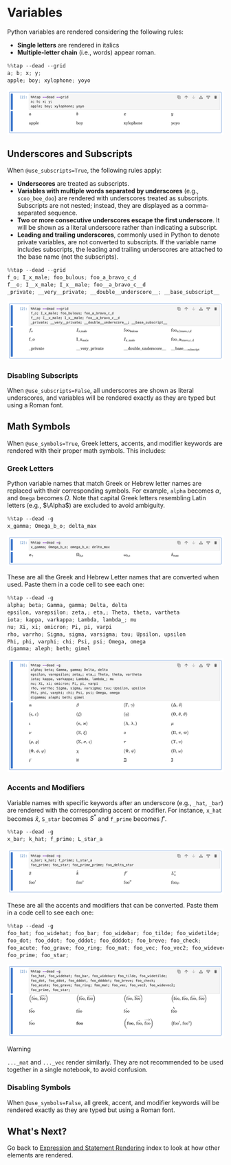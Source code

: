# Variables
Python variables are rendered considering the following rules:

- **Single letters** are rendered in italics
- **Multiple-letter chain** (i.e., words) appear roman.

```python
%%tap --dead --grid
a; b; x; y;
apple; boy; xylophone; yoyo
```

<picture>
    <source media="(prefers-color-scheme: dark)" srcset="../assets/rendering/variables/variables_dark.png">
    <source media="(prefers-color-scheme: light)" srcset="../assets/rendering/variables/variables.png">
    <img alt="Screenshot of code cell with %%tap being used" src="../assets/rendering/variables/variables.png">
</picture>

## Underscores and Subscripts

When `@use_subscripts=True`, the following rules apply:

- **Underscores** are treated as subscripts.
- **Variables with multiple words separated by underscores** (e.g., `scoo_bee_doo`) are rendered with underscores treated as subscripts. Subscripts are not nested; instead, they are displayed as a comma-separated sequence.
- **Two or more consecutive underscores escape the first underscore**. It will be shown as a literal underscore rather than indicating a subscript.
- **Leading and trailing underscores**, commonly used in Python to denote private variables, are not converted to subscripts. If the variable name includes subscripts, the leading and trailing underscores are attached to the base name (not the subscripts).

```python
%%tap --dead --grid
f_o; I_x_male; foo_bulous; foo_a_bravo_c_d
f__o; I__x_male; I_x__male; foo__a_bravo_c__d
_private; __very__private; __double__underscore__; __base_subscript__
```

<picture>
    <source media="(prefers-color-scheme: dark)" srcset="../assets/rendering/variables/subscripts_dark.png">
    <source media="(prefers-color-scheme: light)" srcset="../assets/rendering/variables/subscripts.png">
    <img alt="Screenshot of subscript treatment of Rubberize" src="../assets/rendering/variables/subscripts.png">
</picture>

### Disabling Subscripts

When `@use_subscripts=False`, all underscores are shown as literal underscores, and variables will be rendered exactly as they are typed but using a Roman font.

## Math Symbols

When `@use_symbols=True`, Greek letters, accents, and modifier keywords are rendered with their proper math symbols. This includes:

### Greek Letters

Python variable names that match Greek or Hebrew letter names are replaced with their corresponding symbols. For example, `alpha` becomes $\alpha$, and `Omega` becomes $\Omega$. Note that capital Greek letters resembling Latin letters (e.g., $\Alpha$) are excluded to avoid ambiguity.

```python
%%tap --dead -g
x_gamma; Omega_b_o; delta_max
```

<picture>
    <source media="(prefers-color-scheme: dark)" srcset="../assets/rendering/variables/greek_letters_dark.png">
    <source media="(prefers-color-scheme: light)" srcset="../assets/rendering/variables/greek_letters.png">
    <img alt="Screenshot of greek letters in Rubberize" src="../assets/rendering/variables/greek_letters.png">
</picture>

These are all the Greek and Hebrew Letter names that are converted when used. Paste them in a code cell to see each one:

```python
%%tap --dead -g
alpha; beta; Gamma, gamma; Delta, delta
epsilon, varepsilon; zeta,; eta,; Theta, theta, vartheta
iota; kappa, varkappa; Lambda, lambda_; mu
nu; Xi, xi; omicron; Pi, pi, varpi
rho, varrho; Sigma, sigma, varsigma; tau; Upsilon, upsilon
Phi, phi, varphi; chi; Psi, psi; Omega, omega
digamma; aleph; beth; gimel
```

<picture>
    <source media="(prefers-color-scheme: dark)" srcset="../assets/rendering/variables/greek_letters_all_dark.png">
    <source media="(prefers-color-scheme: light)" srcset="../assets/rendering/variables/greek_letters_all.png">
    <img alt="Screenshot of all greek letters in Rubberize" src="../assets/rendering/variables/greek_letters_all.png">
</picture>

### Accents and Modifiers

Variable names with specific keywords after an underscore (e.g., `_hat`, `_bar`) are rendered with the corresponding accent or modifier. For instance, `x_hat` becomes $\hat{x}$, `S_star` becomes $S^{*}$ and `f_prime` becomes $f'$.

```python
%%tap --dead -g
x_bar; k_hat; f_prime; L_star_a
```

<picture>
    <source media="(prefers-color-scheme: dark)" srcset="../assets/rendering/variables/accents_and_modifiers_dark.png">
    <source media="(prefers-color-scheme: light)" srcset="../assets/rendering/variables/accents_and_modifiers.png">
    <img alt="Screenshot of accents and modifiers in Rubberize" src="../assets/rendering/variables/accents_and_modifiers.png">
</picture>

These are all the accents and modifiers that can be converted. Paste them in a code cell to see each one:

```python
%%tap --dead -g
foo_hat; foo_widehat; foo_bar; foo_widebar; foo_tilde; foo_widetilde;
foo_dot; foo_ddot; foo_dddot; foo_ddddot; foo_breve; foo_check;
foo_acute; foo_grave; foo_ring; foo_mat; foo_vec; foo_vec2; foo_widevec2;
foo_prime; foo_star;
```

<picture>
    <source media="(prefers-color-scheme: dark)" srcset="../assets/rendering/variables/accents_and_modifiers_all_dark.png">
    <source media="(prefers-color-scheme: light)" srcset="../assets/rendering/variables/accents_and_modifiers_all.png">
    <img alt="Screenshot of all accents and modifiers in Rubberize" src="../assets/rendering/variables/accents_and_modifiers_all.png">
</picture>

> [!Warning]
> `..._mat` and `..._vec` render similarly. They are not recommended to be used together in a single notebook, to avoid confusion.

### Disabling Symbols

When `@use_symbols=False`, all greek, accent, and modifier keywords will be rendered exactly as they are typed but using a Roman font.

## What's Next?

Go back to [Expression and Statement Rendering](index.md) index to look at how other elements are rendered.